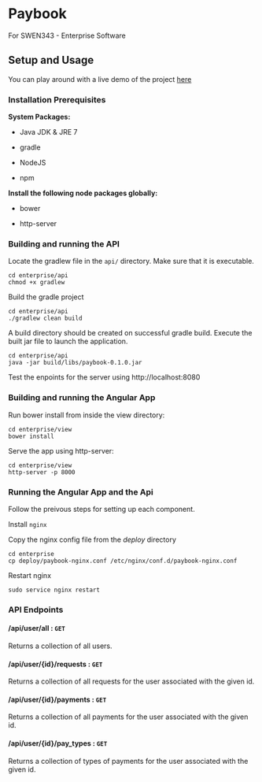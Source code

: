 Paybook
==========

For SWEN343 - Enterprise Software

## Setup and Usage

You can play around with a live demo of the project [here](http://vm343a.se.rit.edu)

### Installation Prerequisites

**System Packages:**

* Java JDK & JRE 7

* gradle

* NodeJS

* npm

**Install the following node packages globally:**

* bower

* http-server

### Building and running the API

Locate the gradlew file in the `api/` directory. Make sure that it is executable.

    cd enterprise/api
    chmod +x gradlew

Build the gradle project

    cd enterprise/api
    ./gradlew clean build

A build directory should be created on successful gradle build. Execute the built jar file to launch the application.

    cd enterprise/api
    java -jar build/libs/paybook-0.1.0.jar

Test the enpoints for the server using http://localhost:8080


### Building and running the Angular App

Run bower install from inside the view directory:

    cd enterprise/view
    bower install

Serve the app using http-server:

    cd enterprise/view
    http-server -p 8000

### Running the Angular App and the Api

Follow the preivous steps for setting up each component.

Install `nginx`

Copy the nginx config file from the *deploy* directory

    cd enterprise
    cp deploy/paybook-nginx.conf /etc/nginx/conf.d/paybook-nginx.conf

Restart nginx

    sudo service nginx restart

### API Endpoints

#### /api/user/all : `GET`
  
Returns a collection of all users.

#### /api/user/{id}/requests : `GET`

Returns a collection of all requests for the user associated with the given id.

#### /api/user/{id}/payments : `GET`

Returns a collection of all payments for the user associated with the given id.

#### /api/user/{id}/pay_types : `GET`

Returns a collection of types of payments for the user associated with the given id.


